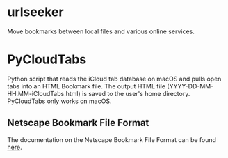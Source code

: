 # urlseeker
Move bookmarks between local files and various online services.

# PyCloudTabs
Python script that reads the iCloud tab database on macOS and pulls open tabs into an HTML Bookmark file. The output HTML file (YYYY-DD-MM-HH.MM-iCloudTabs.html) is saved to the user's home directory. PyCloudTabs only works on macOS.

## Netscape Bookmark File Format
The documentation on the Netscape Bookmark File Format can be found [here](https://docs.microsoft.com/en-us/previous-versions/windows/internet-explorer/ie-developer/platform-apis/aa753582(v=vs.85)).
